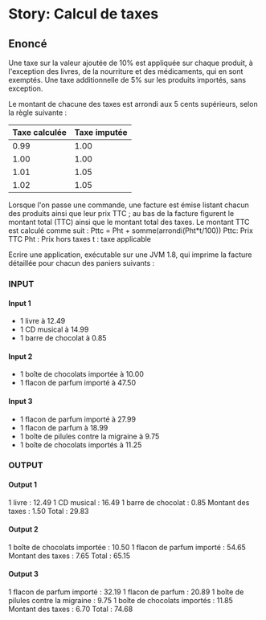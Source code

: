 Story: Calcul de taxes
======================

Enoncé
------

Une taxe sur la valeur ajoutée de 10% est appliquée sur chaque produit, à l'exception des livres, de
la nourriture et des médicaments, qui en sont exemptés. Une taxe additionnelle de 5% sur les
produits importés, sans exception.

Le montant de chacune des taxes est arrondi aux 5 cents supérieurs, selon la règle suivante :

| Taxe calculée | Taxe imputée |
|---------------|--------------|
|          0.99 |         1.00 |
|          1.00 |         1.00 |
|          1.01 |         1.05 |
|          1.02 |         1.05 |

Lorsque l'on passe une commande, une facture est émise listant chacun des produits ainsi que leur
prix TTC ; au bas de la facture figurent le montant total (TTC) ainsi que le montant total des taxes.
Le montant TTC est calculé comme suit :
Pttc = Pht + somme(arrondi(Pht*t/100))
Pttc: Prix TTC
Pht : Prix hors taxes
t : taxe applicable

Ecrire une application, exécutable sur une JVM 1.8, qui imprime la facture détaillée pour chacun des
paniers suivants :

### INPUT

#### Input 1

* 1 livre à 12.49
* 1 CD musical à 14.99
* 1 barre de chocolat à 0.85

#### Input 2

* 1 boîte de chocolats importée à 10.00
* 1 flacon de parfum importé à 47.50

#### Input 3

* 1 flacon de parfum importé à 27.99
* 1 flacon de parfum à 18.99
* 1 boîte de pilules contre la migraine à 9.75
* 1 boîte de chocolats importés à 11.25

### OUTPUT

#### Output 1

1 livre : 12.49
1 CD musical : 16.49
1 barre de chocolat : 0.85
Montant des taxes : 1.50
Total : 29.83

#### Output 2

1 boîte de chocolats importée : 10.50
1 flacon de parfum importé : 54.65
Montant des taxes : 7.65
Total : 65.15

#### Output 3

1 flacon de parfum importé : 32.19
1 flacon de parfum : 20.89
1 boîte de pilules contre la migraine : 9.75
1 boîte de chocolats importés : 11.85
Montant des taxes : 6.70
Total : 74.68
